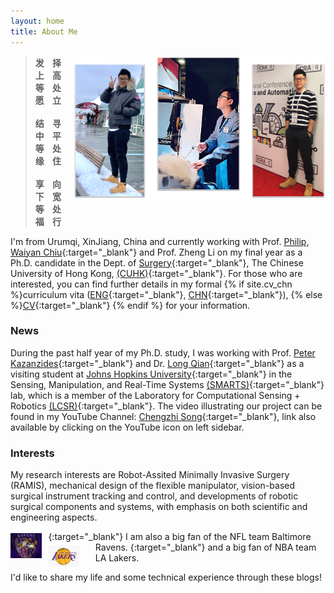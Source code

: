 ```yaml
---
layout: home
title: About Me
---
```


<img src="/public/image/aboutme1.png" alt="czsong" style="float: right; width:80%; height: 80%;"/>
<!-- <blockquote class="full-width"><p>发上等愿，结中等缘，享下等福；择高处立，寻平处住，向宽处行。</p></blockquote> -->
<blockquote><b>发 &nbsp;&nbsp; 择<br>上 &nbsp;&nbsp; 高<br>等 &nbsp;&nbsp; 处<br>愿 &nbsp;&nbsp; 立<br><br>
结 &nbsp;&nbsp; 寻<br>中 &nbsp;&nbsp; 平<br>等 &nbsp;&nbsp; 处<br>缘 &nbsp;&nbsp; 住<br><br>
享 &nbsp;&nbsp; 向<br>下 &nbsp;&nbsp; 宽<br>等 &nbsp;&nbsp; 处<br>福 &nbsp;&nbsp; 行</b>
</blockquote>  

I'm from Urumqi, XinJiang, China and currently working with Prof. [Philip, Waiyan Chiu](https://www.med.cuhk.edu.hk/staff/professor-chiu-wai-yan-philip){:target="_blank"} and Prof. Zheng Li on my final year as a Ph.D. candidate in the Dept. of [Surgery](http://www.surgery.cuhk.edu.hk){:target="_blank"}, The Chinese University of Hong Kong, [(CUHK)](http://www.cuhk.edu.hk){:target="_blank"}. For those who are interested, you can find further details in my formal
{% if site.cv_chn %}curriculum vita ([ENG](/documents/CV_eng.pdf){:target="_blank"}, [CHN](/documents/CV_ch.pdf){:target="_blank"}),
{% else %}[CV](/documents/CV_eng.pdf){:target="_blank"}
{% endif %} for your information.

### News
During the past half year of my Ph.D. study, I was working with Prof. [Peter Kazanzides](http://smarts.lcsr.jhu.edu/people/peter-kazanzides/){:target="_blank"} and Dr. [Long Qian](http://longqian.me/){:target="_blank"} as a visiting student at [Johns Hopkins University](http://www.jhu.edu){:target="_blank"} in the Sensing, Manipulation, and Real-Time Systems [(SMARTS)](https://smarts.lcsr.jhu.edu/){:target="_blank"} lab, which is a member of the Laboratory for Computational Sensing + Robotics [(LCSR)](http://lcsr.jhu.edu/){:target="_blank"}. The video illustrating our project can be found in my YouTube Channel: [Chengzhi Song](https://www.youtube.com/channel/UC8cGoer178dqIYzl2TPtYQA){:target="_blank"}, link also available by clicking on the YouTube icon on left sidebar.

### Interests
My research interests are Robot-Assited Minimally Invasive Surgery (RAMIS), mechanical design of the flexible manipulator, vision-based surgical instrument tracking and control, and developments of robotic surgical components and systems, with emphasis on both scientific and engineering aspects.

<a href="https://www.baltimoreravens.com/">
<img src="/public/image/icon-ravens-logo.jpg" alt="ravens" width="10%" height="10%" style="float: left; margin: 3px 10px 0px 0px;">
</a>{:target="_blank"}
I am also a big fan of the NFL team Baltimore Ravens.
<a href="https://www.nba.com/lakers/">
<img src="/public/image/icon-lakers.png" alt="lakers" width="10%" height="10%" style="float: left; margin: 6px 25px 0px 0px;">
</a>{:target="_blank"}  
and a big fan of NBA team LA Lakers.  

I'd like to share my life and some technical experience through these blogs!